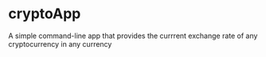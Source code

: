 # cryptoApp
A simple command-line app that provides the currrent exchange rate of any cryptocurrency in any currency 

